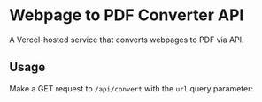 # Webpage to PDF Converter API

A Vercel-hosted service that converts webpages to PDF via API.

## Usage

Make a GET request to `/api/convert` with the `url` query parameter:
